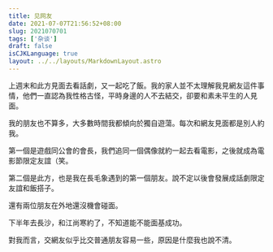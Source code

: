 ```yaml
---
title: 见网友
date: 2021-07-07T21:56:52+08:00
slug: 2021070701
tags: ['杂谈']
draft: false
isCJKLanguage: true
layout: ../../layouts/MarkdownLayout.astro
---
```


上週末和此方見面去看話劇，又一起吃了飯。我的家人並不太理解我見網友這件事情，他們一直認為我性格古怪，平時身邊的人不去結交，卻要和素未平生的人見面。

我的朋友也不算多，大多數時間我都傾向於獨自遊蕩。每次和網友見面都是別人約我。

第一個是遊戲同公會的會長，我們追同一個偶像就約一起去看電影，之後就成為電影節限定友誼（笑。

第二個是此方，也是我在長毛象遇到的第一個朋友。說不定以後會發展成話劇限定友誼和飯搭子。

還有兩位朋友在外地還沒機會碰面。

下半年去長沙，和江尚寒約了，不知道能不能面基成功。

對我而言，交網友似乎比交普通朋友容易一些，原因是什麼我也說不清。
